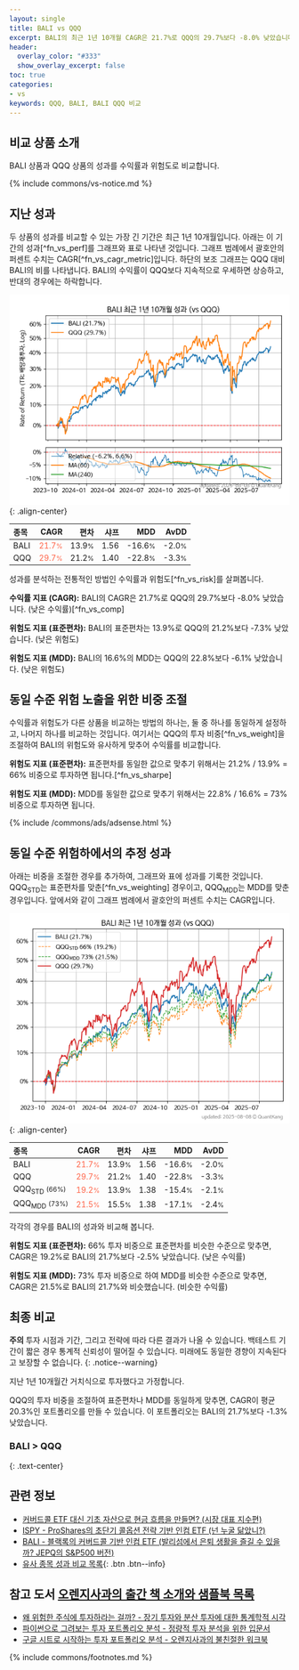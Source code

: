 ```yaml
---
layout: single
title: BALI vs QQQ
excerpt: BALI의 최근 1년 10개월 CAGR은 21.7%로 QQQ의 29.7%보다 -8.0% 낮았습니다.
header:
  overlay_color: "#333"
  show_overlay_excerpt: false
toc: true
categories:
- vs
keywords: QQQ, BALI, BALI QQQ 비교
---
```


## 비교 상품 소개


BALI 상품과 QQQ 상품의 성과를 수익률과 위험도로 비교합니다.





{% include commons/vs-notice.md %}

## 지난 성과

두 상품의 성과를 비교할 수 있는 가장 긴 기간은 최근 1년 10개월입니다. 아래는 이 기간의 성과[^fn_vs_perf]를 그래프와 표로 나타낸 것입니다.
그래프 범례에서 괄호안의 퍼센트 수치는 CAGR[^fn_vs_cagr_metric]입니다.
하단의 보조 그래프는 QQQ 대비 BALI의 비를 나타냅니다.
BALI의 수익률이 QQQ보다 지속적으로 우세하면 상승하고, 반대의 경우에는 하락합니다.

![BALI](/vs/images/bali-vs-qqq_dual.png){: .align-center}

| **종목** | **CAGR** | **편차** | **샤프** | **MDD** | **AvDD** |
| :------------ | ------: | -----------: | -------: | ------: | -------: |
| BALI | <span style="color: tomato">21.7<small>%</small></span> | 13.9<small>%</small> | 1.56 | -16.6<small>%</small> | -2.0<small>%</small> |
| QQQ | <span style="color: tomato">29.7<small>%</small></span> | 21.2<small>%</small> | 1.40 | -22.8<small>%</small> | -3.3<small>%</small> |

<!-- more -->


성과를 분석하는 전통적인 방법인 수익률과 위험도[^fn_vs_risk]를 살펴봅니다.

**수익률 지표 (CAGR):** BALI의 CAGR은 21.7%로 QQQ의 29.7%보다 -8.0% 낮았습니다. (낮은 수익률)[^fn_vs_comp]

**위험도 지표 (표준편차):** BALI의 표준편차는 13.9%로 QQQ의 21.2%보다 -7.3% 낮았습니다. (낮은 위험도)

**위험도 지표 (MDD):** BALI의 16.6%의 MDD는 QQQ의 22.8%보다 -6.1% 낮았습니다. (낮은 위험도)



## 동일 수준 위험 노출을 위한 비중 조절

수익률과 위험도가 다른 상품을 비교하는 방법의 하나는, 둘 중 하나를 동일하게 설정하고, 나머지 하나를 비교하는 것입니다.
여기서는 QQQ의 투자 비중[^fn_vs_weight]을 조절하여 BALI의 위험도와 유사하게 맞추어 수익률를 비교합니다.

**위험도 지표 (표준편차):** 표준편차를 동일한 값으로 맞추기 위해서는 21.2% / 13.9% = 66% 비중으로 투자하면 됩니다.[^fn_vs_sharpe]

**위험도 지표 (MDD):** MDD를 동일한 값으로 맞추기 위해서는 22.8% / 16.6% = 73% 비중으로 투자하면 됩니다.


{% include /commons/ads/adsense.html %}



## 동일 수준 위험하에서의 추정 성과

아래는 비중을 조절한 경우를 추가하여, 그래프와 표에 성과를 기록한 것입니다.
QQQ<sub>STD</sub>는 표준편차를 맞춘[^fn_vs_weighting] 경우이고, QQQ<sub>MDD</sub>는 MDD를 맞춘 경우입니다.
앞에서와 같이 그래프 범례에서 괄호안의 퍼센트 수치는 CAGR입니다.


![BALI](/vs/images/bali-vs-qqq.png){: .align-center}



| **종목** | **CAGR** | **편차** | **샤프** | **MDD** | **AvDD** |
| :------------ | ------: | -----------: | -------: | ------: | -------: |
| BALI | <span style="color: tomato">21.7<small>%</small></span> | 13.9<small>%</small> | 1.56 | -16.6<small>%</small> | -2.0<small>%</small> |
| QQQ | <span style="color: tomato">29.7<small>%</small></span> | 21.2<small>%</small> | 1.40 | -22.8<small>%</small> | -3.3<small>%</small> |
| QQQ<sub>STD</sub> <small>(66%)</small> | <span style="color: tomato">19.2<small>%</small></span> | 13.9<small>%</small> | 1.38 | -15.4<small>%</small> | -2.1<small>%</small> |
| QQQ<sub>MDD</sub> <small>(73%)</small> | <span style="color: tomato">21.5<small>%</small></span> | 15.5<small>%</small> | 1.38 | -17.1<small>%</small> | -2.4<small>%</small> |



각각의 경우를 BALI의 성과와 비교해 봅니다.

**위험도 지표 (표준편차):** 66% 투자 비중으로 표준편차를 비슷한 수준으로 맞추면, CAGR은 19.2%로 BALI의 21.7%보다 -2.5% 낮았습니다. (낮은 수익률)

**위험도 지표 (MDD):** 73% 투자 비중으로 하여 MDD를 비슷한 수준으로 맞추면, CAGR은 21.5%로 BALI의 21.7%와 비슷했습니다. (비슷한 수익률)




## 최종 비교

**주의** 투자 시점과 기간, 그리고 전략에 따라 다른 결과가 나올 수 있습니다. 백테스트 기간이 짧은 경우 통계적 신뢰성이 떨어질 수 있습니다. 미래에도 동일한 경향이 지속된다고 보장할 수 없습니다.
{: .notice--warning}

지난 1년 10개월간 거치식으로 투자했다고 가정합니다.

QQQ의 투자 비중을 조절하여 표준편차나 MDD를 동일하게 맞추면, CAGR이 평균 20.3%인 포트폴리오를 만들 수 있습니다.
이 포트폴리오는 BALI의 21.7%보다 -1.3% 낮았습니다.

### BALI &gt; QQQ
{: .text-center}


## 관련 정보

- [커버드콜 ETF 대신 기초 자산으로 현금 흐름을 만들면? (시장 대표 지수편)](https://kongdori.tistory.com/285)
- [ISPY - ProShares의 초단기 콜옵션 전략 기반 인컴 ETF (넌 누굴 닮았니?)](https://kongdori.tistory.com/267)
- [BALI - 블랙록의 커버드콜 기반 인컴 ETF (발리섬에서 은퇴 생활을 즐길 수 있을까? JEPQ의 S&P500 버전)](https://kongdori.tistory.com/261)
- [유사 종목 성과 비교 목록](/vs/){: .btn .btn--info}


## 참고 도서 [오렌지사과의 출간 책 소개와 샘플북 목록](https://kongdori.tistory.com/691)

- [왜 위험한 주식에 투자하라는 걸까? - 장기 투자와 분산 투자에 대한 통계학적 시각](https://kongdori.tistory.com/421)
- [파이썬으로 그려보는 투자 포트폴리오 분석  - 정량적 투자 분석을 위한 입문서](https://kongdori.tistory.com/643)
- [구글 시트로 시작하는 투자 포트폴리오 분석 - 오렌지사과의 불친절한 워크북](https://kongdori.tistory.com/449)

{% include commons/footnotes.md %}